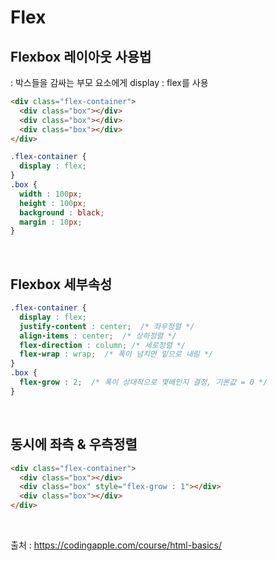 # Flex

## Flexbox 레이아웃 사용법
: 박스들을 감싸는 부모 요소에게 display : flex를 사용

```html
<div class="flex-container">
  <div class="box"></div>
  <div class="box"></div>
  <div class="box"></div>
</div>
```

```css
.flex-container {
  display : flex;
}
.box {
  width : 100px;
  height : 100px;
  background : black;
  margin : 10px;
}
```
<br>

## Flexbox 세부속성

```css
.flex-container {
  display : flex;
  justify-content : center;  /* 좌우정렬 */
  align-items : center;  /* 상하정렬 */
  flex-direction : column; /* 세로정렬 */
  flex-wrap : wrap;  /* 폭이 넘치면 밑으로 내림 */
}
.box {
  flex-grow : 2;  /* 폭이 상대적으로 몇배인지 결정, 기본값 = 0 */
}
```
<br>

## 동시에 좌측 & 우측정렬

```html
<div class="flex-container">
  <div class="box"></div>
  <div class="box" style="flex-grow : 1"></div>
  <div class="box"></div>
</div>
```
<br>

출처 : https://codingapple.com/course/html-basics/